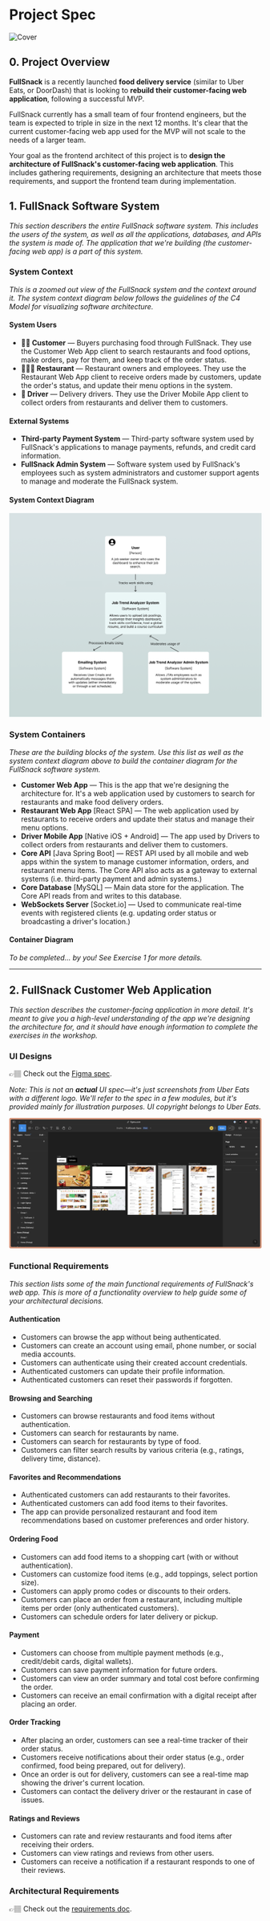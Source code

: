 # Project Spec

![Cover](../assets/full-snack.png)

## 0. Project Overview

**FullSnack** is a recently launched **food delivery service** (similar to Uber Eats, or DoorDash) that is looking to **rebuild their customer-facing web application**, following a successful MVP.

FullSnack currently has a small team of four frontend engineers, but the team is expected to triple in size in the next 12 months. It's clear that the current customer-facing web app used for the MVP will not scale to the needs of a larger team.

Your goal as the frontend architect of this project is to **design the architecture of FullSnack's customer-facing web application**. This includes gathering requirements, designing an architecture that meets those requirements, and support the frontend team during implementation.

## 1. FullSnack Software System

_This section describers the entire FullSnack software system. This includes the users of the system, as well as all the applications, databases, and APIs the system is made of. The application that we're building (the customer-facing web app) is a part of this system._

### System Context

_This is a zoomed out view of the FullSnack system and the context around it. The system context diagram below follows the guidelines of the C4 Model for visualizing software architecture._

#### System Users

- **👩🏻 Customer** — Buyers purchasing food through FullSnack. They use the Customer Web App client to search restaurants and food options, make orders, pay for them, and keep track of the order status.
- **🧑🏽‍🍳 Restaurant** — Restaurant owners and employees. They use the Restaurant Web App client to receive orders made by customers, update the order's status, and update their menu options in the system.
- **🛵 Driver** — Delivery drivers. They use the Driver Mobile App client to collect orders from restaurants and deliver them to customers.

#### External Systems

- **Third-party Payment System** — Third-party software system used by FullSnack's applications to manage payments, refunds, and credit card information.
- **FullSnack Admin System** — Software system used by FullSnack's employees such as system administrators and customer support agents to manage and moderate the FullSnack system.

#### System Context Diagram

![System Context Diagram](../assets/system-context-diagram.png)

### System Containers

_These are the building blocks of the system. Use this list as well as the system context diagram above to build the container diagram for the FullSnack software system._

- **Customer Web App** — This is the app that we're designing the architecture for. It's a web application used by customers to search for restaurants and make food delivery orders.
- **Restaurant Web App** [React SPA] — The web application used by restaurants to receive orders and update their status and manage their menu options.
- **Driver Mobile App** [Native iOS + Android] — The app used by Drivers to collect orders from restaurants and deliver them to customers.
- **Core API** [Java Spring Boot] — REST API used by all mobile and web apps within the system to manage customer information, orders, and restaurant menu items. The Core API also acts as a gateway to external systems (i.e. third-party payment and admin systems.)
- **Core Database** [MySQL] — Main data store for the application. The Core API reads from and writes to this database.
- **WebSockets Server** [Socket.io] — Used to communicate real-time events with registered clients (e.g. updating order status or broadcasting a driver's location.)

#### Container Diagram

_To be completed... by you! See Exercise 1 for more details._

---

## 2. FullSnack Customer Web Application

_This section describes the customer-facing application in more detail. It's meant to give you a high-level understanding of the app we're designing the architecture for, and it should have enough information to complete the exercises in the workshop._

### UI Designs

👉🏽 Check out the [Figma spec](https://www.figma.com/design/cKot2kO0cg2PpR3QwgppXm/FullSnack-Spec?node-id=0-1&t=gBOwglj8jVc5t9JR-1).

_Note: This is not an **actual** UI spec—it's just screenshots from Uber Eats with a different logo. We'll refer to the spec in a few modules, but it's provided mainly for illustration purposes. UI copyright belongs to Uber Eats._

![Screenshot of Figma Spec](../assets/figma-ui.png)

### Functional Requirements

_This section lists some of the main functional requirements of FullSnack's web app. This is more of a functionality overview to help guide some of your architectural decisions._

#### Authentication

- Customers can browse the app without being authenticated.
- Customers can create an account using email, phone number, or social media accounts.
- Customers can authenticate using their created account credentials.
- Authenticated customers can update their profile information.
- Authenticated customers can reset their passwords if forgotten.

#### Browsing and Searching

- Customers can browse restaurants and food items without authentication.
- Customers can search for restaurants by name.
- Customers can search for restaurants by type of food.
- Customers can filter search results by various criteria (e.g., ratings, delivery time, distance).

#### Favorites and Recommendations

- Authenticated customers can add restaurants to their favorites.
- Authenticated customers can add food items to their favorites.
- The app can provide personalized restaurant and food item recommendations based on customer preferences and order history.

#### Ordering Food

- Customers can add food items to a shopping cart (with or without authentication).
- Customers can customize food items (e.g., add toppings, select portion size).
- Customers can apply promo codes or discounts to their orders.
- Customers can place an order from a restaurant, including multiple items per order (only authenticated customers).
- Customers can schedule orders for later delivery or pickup.

#### Payment

- Customers can choose from multiple payment methods (e.g., credit/debit cards, digital wallets).
- Customers can save payment information for future orders.
- Customers can view an order summary and total cost before confirming the order.
- Customers can receive an email confirmation with a digital receipt after placing an order.

#### Order Tracking

- After placing an order, customers can see a real-time tracker of their order status.
- Customers receive notifications about their order status (e.g., order confirmed, food being prepared, out for delivery).
- Once an order is out for delivery, customers can see a real-time map showing the driver's current location.
- Customers can contact the delivery driver or the restaurant in case of issues.

#### Ratings and Reviews

- Customers can rate and review restaurants and food items after receiving their orders.
- Customers can view ratings and reviews from other users.
- Customers can receive a notification if a restaurant responds to one of their reviews.

### Architectural Requirements

👉🏽 Check out the [requirements doc](requirements.md).
